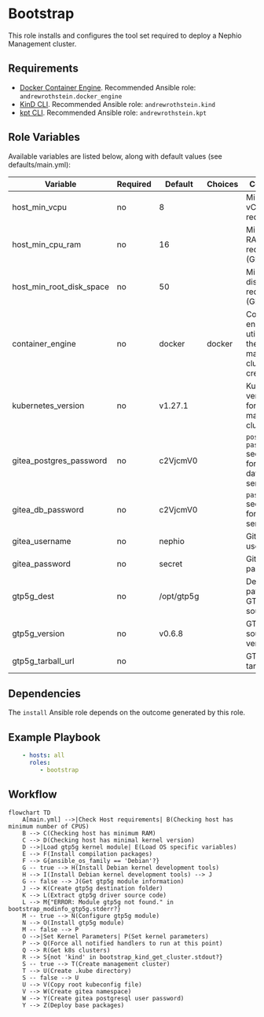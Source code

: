 # Bootstrap

This role installs and configures the tool set required to deploy a Nephio Management cluster.

## Requirements

* [Docker Container Engine](https://docs.docker.com/engine/install/). Recommended Ansible role: `andrewrothstein.docker_engine`
* [KinD CLI](https://kind.sigs.k8s.io/docs/user/quick-start/#installation). Recommended Ansible role: `andrewrothstein.kind`
* [kpt CLI](https://kpt.dev/installation/kpt-cli). Recommended Ansible role: `andrewrothstein.kpt`

## Role Variables

Available variables are listed below, along with default values (see defaults/main.yml):

| Variable                 | Required | Default    | Choices                   | Comments                                                      |
|--------------------------|----------|------------|---------------------------|---------------------------------------------------------------|
| host_min_vcpu            | no       | 8          |                           | Minimum vCPUs required                                        |
| host_min_cpu_ram         | no       | 16         |                           | Minimum RAM required (GB)                                     |
| host_min_root_disk_space | no       | 50         |                           | Minimum disk space required (GB)                              |
| container_engine         | no       | docker     | docker                    | Container engine utilized for the management cluster creation |
| kubernetes_version       | no       | v1.27.1    |                           | Kubernetes version used for the management cluster            |
| gitea_postgres_password  | no       | c2VjcmV0   |                           | `postgres-password` secret value for gitea database service   |
| gitea_db_password        | no       | c2VjcmV0   |                           | `password` secret value for gitea service                     |
| gitea_username           | no       | nephio     |                           | Gitea admin user name                                         |
| gitea_password           | no       | secret     |                           | Gitea admin password                                          |
| gtp5g_dest               | no       | /opt/gtp5g |                           | Destination path for GTP5G source code                        |
| gtp5g_version            | no       | v0.6.8     |                           | GTP5G source code version                                     |
| gtp5g_tarball_url        | no       |            |                           | GTP5G tarball URI                                             |

## Dependencies

The `install` Ansible role depends on the outcome generated by this role.

## Example Playbook

```yaml
    - hosts: all
      roles:
         - bootstrap
```

## Workflow

```mermaid
flowchart TD
    A[main.yml] -->|Check Host requirements| B(Checking host has minimum number of CPUS)
    B --> C(Checking host has minimum RAM)
    C --> D(Checking host has minimal kernel version)
    D -->|Load gtp5g kernel module| E(Load OS specific variables)
    E --> F(Install compilation packages)
    F --> G{ansible_os_family == 'Debian'?}
    G -- true --> H(Install Debian kernel development tools)
    H --> I(Install Debian kernel development tools) --> J
    G -- false --> J(Get gtp5g module information)
    J --> K(Create gtp5g destination folder)
    K --> L(Extract gtp5g driver source code)
    L --> M{"ERROR: Module gtp5g not found." in bootstrap_modinfo_gtp5g.stderr?}
    M -- true --> N(Configure gtp5g module)
    N --> O(Install gtp5g module)
    M -- false --> P
    O -->|Set Kernel Parameters| P(Set kernel parameters)
    P --> Q(Force all notified handlers to run at this point)
    Q --> R(Get k8s clusters)
    R --> S{not 'kind' in bootstrap_kind_get_cluster.stdout?}
    S -- true --> T(Create management cluster)
    T --> U(Create .kube directory)
    S -- false --> U
    U --> V(Copy root kubeconfig file)
    V --> W(Create gitea namespace)
    W --> Y(Create gitea postgresql user password)
    Y --> Z(Deploy base packages)
```
